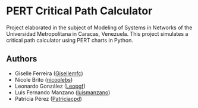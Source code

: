 
# PERT Critical Path Calculator

Project elaborated in the subject of Modeling of Systems in Networks of the Universidad Metropolitana in Caracas, Venezuela. This project simulates a critical path calculator using PERT charts in Python.

## Authors

- Giselle Ferreira ([Gisellemfc](https://github.com/Gisellemfc))
- Nicole Brito ([nicoolebs](https://github.com/nicoolebs))
- Leonardo González ([Leopgf](https://github.com/Leopgf))
- Luis Fernando Manzano ([luismanzano](https://github.com/luismanzano))
- Patricia Pérez ([Patriciacpd](https://github.com/Patriciacpd))



